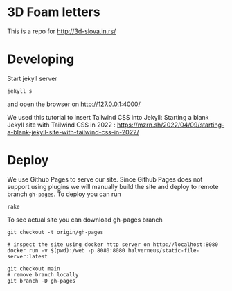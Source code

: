 # 3D Foam letters

This is a repo for http://3d-slova.in.rs/

# Developing

Start jekyll server

```
jekyll s
```

and open the browser on http://127.0.0.1:4000/

We used this tutorial to insert Tailwind CSS into Jekyll:
Starting a blank Jekyll site with Tailwind CSS in 2022 : https://mzrn.sh/2022/04/09/starting-a-blank-jekyll-site-with-tailwind-css-in-2022/


# Deploy

We use Github Pages to serve our site. Since Github Pages does not support using
plugins we will manually build the site and deploy to remote branch `gh-pages`.
To deploy you can run

```
rake
```

To see actual site you can download gh-pages branch
```
git checkout -t origin/gh-pages

# inspect the site using docker http server on http://localhost:8080
docker run -v $(pwd):/web -p 8080:8080 halverneus/static-file-server:latest

git checkout main
# remove branch locally
git branch -D gh-pages

```
